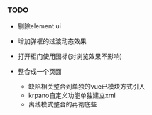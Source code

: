 ### TODO
* 剔除element ui
* 增加弹框的过渡动态效果
* 打开柜门使用图标(对浏览效果不影响)


* 整合成一个页面
  * 缺陷相关整合到单独的vue已模块方式引入
  * krpano自定义功能单独建立xml
  * 离线模式整合的再彻底些
